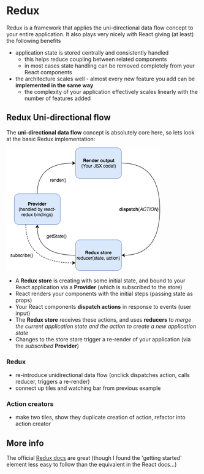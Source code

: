 # Redux

Redux is a framework that applies the uni-directional data flow concept to your entire application. It also plays very nicely with React giving (at least) the following benefits
- application state is stored centrally and consistently handled
  - this helps reduce coupling between related components
  - in most cases state handling can be removed completely from your React components
- the architecture scales well - almost every new feature you add can be **implemented in the same way**
  - the complexity of your application effectively scales linearly with the number of features added

## Redux Uni-directional flow

The **uni-directional data flow** concept is absolutely core here, so lets look at the basic Redux implementation:

![Redux uni-directional data flow diagram](ReduxUnidirectional.png?raw=true)

- A **Redux store** is creating with some initial state, and bound to your React application via a **Provider** (which is subscribed to the store)
- React renders your components with the initial steps (passing state as props)
- Your React components **dispatch actions** in response to events (user input)
- The **Redux store** receives these actions, and uses **reducers** to *merge the current application state and the action to create a new application state*
- Changes to the store stare trigger a re-render of your application (via the *subscribed* **Provider**)

### Redux
 - re-introduce unidirectional data flow (onclick dispatches action, calls reducer, triggers a re-render)
 - connect up tiles and watching bar from previous example

### Action creators
 - make two tiles, show they duplicate creation of action, refactor into action creator


## More info

The official [Redux docs](http://redux.js.org/) are great (though I found the 'getting started' element less easy to follow than the equivalent in the React docs...)
